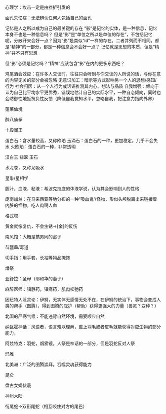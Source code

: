 心理学：攻击一定是由挫折引发的

面孔失忆症：无法辨认任何人包括自己的面孔

记忆是人之所以成为自己的最关键的存在
“影”是记忆的实体，是一种信息，记忆本身不也是一种信息吗？
但是“影”是“单位之所以是单位的存在”，不包括记忆呢，分散开来会好一点？因为“影”是类似“id”一样的存在，二者并列而不相同，都是“精神”的一部分，都是一种信息会不会好一点？
记忆就是思想的本质，但是“精神”并不只有思想

但“影”必须是记忆吗？“精神”应该包含“影”在内的更多东西吧？

鸡尾酒会效应：在许多人交谈时，往往只会听到与你交谈的人所说的话，与你在意的内容无关的部分会被忽略
无意识加工：暗示等方式影响另一个人的思想/感知/行为
社会归因：从一个人行为或话语推测其内心、想法与品质
自我增强：倾向于认为自己比平均水平更优秀，错误地估计自己的实际水平，一种自恋倾向，同时也会防御性地抵抗负性反馈（降低自我觉知水平，忽略自我，把注意力指向外界）

蓬莱仙境

醉八仙拳

十殿阎王


蛋白石：含水量较高，又称欧珀
玉滴石：蛋白石的一种，更加稳定，几乎不会失水
火欧珀：蛋白石的一种，非常透明

汉白玉
翡翠
玉石

水龙卷，又称龙吸水

星象/星相学

胆汁，血液，粘液：希波克拉底的体液学说，认为其会影响到人的性格

庞南加兰：在马来西亚等地分布的一种“吸血鬼”/怪物，形似头颅脱离出来链接着内脏的怪物，吃人肉喝人血

格式塔

黄金就像复仇，不会生锈→[金]的反伤

南风馆：大概是搞男同的窑子

苗疆蛊/毒道

切手指：用手套，长袖等物品掩饰

燔祭

亚舒拉：圣母（耶和华的妻子）

麻醉医师：镇静药，镇痛药，肌肉松弛药

因纽特人泛灵论：伊努，无实体无感情无处不在，在伊努的统治下，事物会变成人类的帮手（图腾），得到图腾的庇护（帮助）获得更强大的力量（兽灵？变种？）

北国的严寒气候：不能违背自然环境，需要顺应自然

纳瓦霍神话：风语者，语言难以理解，戴上羽毛或者皮毛就能获得对应生物的部分能力，

阿兹特克：羽蛇，烟雾镜，人祭是神话的一部分，但是羽蛇反对人祭

玛雅

北美洲：广泛的图腾崇拜，吞噬灵魂获得能力

昆仑

盘古女娲伏羲

神州大陆

衔尾蛇→双衔尾蛇（相互咬住对方的尾巴）